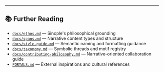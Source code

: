 ---

## 📚 Further Reading

- [`docs/ethos.md`](./docs/ethos.md) — Sinople's philosophical grounding  
- [`docs/spans.md`](./docs/spans.md) — Narrative content types and structure  
- [`docs/style-guide.md`](./docs/style-guide.md) — Semantic naming and formatting guidance  
- [`docs/taxonomy.md`](./docs/taxonomy.md) — Symbolic threads and motif registry  
- [`docs/contributing-philosophy.md`](./docs/contributing-philosophy.md) — Narrative-oriented collaboration guide  
- [`PORTALS.md`](./PORTALS.md) — External inspirations and cultural references  
